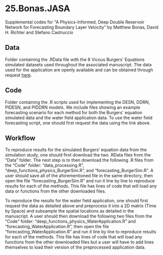 # 25.Bonas.JASA
Supplemental codes for "A Physics-Informed, Deep Double Reservoir Network for Forecasting Boundary Layer Velocity" by Matthew Bonas, David H. Richter and Stefano Castruccio

## Data
Folder containing the .RData file with the 8 Vicous Burgers' Equations simulated datasets used throughout the associated manuscript. The data used for the application are openly available and can be obtained through request [here](https://eprints.soton.ac.uk/416120/).

## Code
Folder containing the .R scripts used for implementing the DESN, DDRN, PIDESN, and PIDDRN models. We include files showing an example forecasting scenario for each method for both the Burgers' equation simulated data and the water field application data. To use the water field forecasting script, one should first request the data using the link above.

## Workflow
To reproduce results for the simulated Burgers’ equation data from the simulation study, one should first download the two .RData files from the “Data” folder. The next step is to then download the following .R files from the “Code” folder: “data_processing.R”, “deep_functions_physics_BurgerSim.R”, and “forecasting_BurgerSim.R”. A user should save all of the aforementioned file in the same directory, then open the file “forecasting_BurgerSim.R” and run it line by line to reproduce results for each of the methods. This file has lines of code that will load any data or functions from the other downloaded files. 

To reproduce the results for the water field application, one should first request the data as detailed above and preprocess it into a 2D matrix (Time by Space) and subsample the spatial locations as detailed in the manuscript. A user should then download the following two files from the “Code” folder: “deep_functions_physics_WaterApplication.R” and “forecasting_WaterApplication.R”, then open the file “forecasting_WaterApplication.R” and run it line by line to reproduce results for each of the methods. This file has lines of code that will load any functions from the other downloaded files but a user will have to add lines themselves to load their version of the preprocessed application data.
